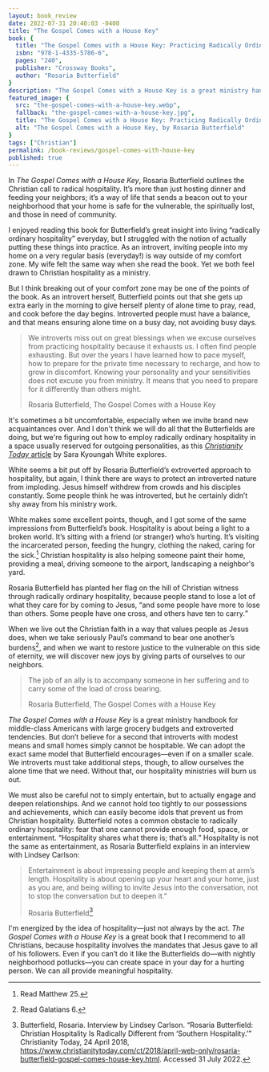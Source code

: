 ```yaml
---
layout: book_review
date: 2022-07-31 20:40:03 -0400
title: "The Gospel Comes with a House Key"
book: {
  title: "The Gospel Comes with a House Key: Practicing Radically Ordinary Hospitality in Our Post-Christian World",
  isbn: "978-1-4335-5786-6",
  pages: "240",
  publisher: "Crossway Books",
  author: "Rosaria Butterfield"
}
description: "The Gospel Comes with a House Key is a great ministry handbook for middle-class Americans with large grocery budgets and extroverted tendencies. But that's not all there is to say."
featured_image: {
  src: "the-gospel-comes-with-a-house-key.webp",
  fallback: "the-gospel-comes-with-a-house-key.jpg",
  title: "The Gospel Comes with a House Key: Practicing Radically Ordinary Hospitality in Our Post-Christian World",
  alt: "The Gospel Comes with a House Key, by Rosaria Butterfield"
}
tags: ["Christian"]
permalink: /book-reviews/gospel-comes-with-house-key
published: true
---
```


In _The Gospel Comes with a House Key_, Rosaria Butterfield outlines the Christian call to radical hospitality. It’s more than just hosting dinner and feeding your neighbors; it’s a way of life that sends a beacon out to your neighborhood that your home is safe for the vulnerable, the spiritually lost, and those in need of community.

I enjoyed reading this book for Butterfield’s great insight into living <q>radically ordinary hospitality</q> everyday, but I struggled with the notion of actually putting these things into practice. As an introvert, inviting people into my home on a very regular basis (everyday!) is way outside of my comfort zone. My wife felt the same way when she read the book. Yet we both feel drawn to Christian hospitality as a ministry.

But I think breaking out of your comfort zone may be one of the points of the book. As an introvert herself, Butterfield points out that she gets up extra early in the morning to give herself plenty of alone time to pray, read, and cook before the day begins. Introverted people must have a balance, and that means ensuring alone time on a busy day, not avoiding busy days.

> We introverts miss out on great blessings when we excuse ourselves from practicing hospitality because it exhausts us. I often find people exhausting. But over the years I have learned how to pace myself, how to prepare for the private time necessary to recharge, and how to grow in discomfort. Knowing your personality and your sensitivities does not excuse you from ministry. It means that you need to prepare for it differently than others might.
>
> Rosaria Butterfield, The Gospel Comes with a House Key

It's sometimes a bit uncomfortable, especially when we invite brand new acquaintances over. And I don't think we will do all that the Butterfields are doing, but we're figuring out how to employ radically ordinary hospitality in a space usually reserved for outgoing personalities, as this <a href="https://www.christianitytoday.com/ct/2022/may-web-only/gospel-house-key-rosaria-butterfield-introvert-ministry.html" target="_blank"><em>Christianity Today</em> article</a> by Sara Kyoungah White explores.

White seems a bit put off by Rosaria Butterfield’s extroverted approach to hospitality, but again, I think there are ways to protect an introverted nature from imploding. Jesus himself withdrew from crowds and his disciples constantly. Some people think he was introverted, but he certainly didn’t shy away from his ministry work.

White makes some excellent points, though, and I got some of the same impressions from Butterfield’s book. Hospitality is about being a light to a broken world. It’s sitting with a friend (or stranger) who’s hurting. It’s visiting the incarcerated person, feeding the hungry, clothing the naked, caring for the sick.[^1] Christian hospitality is also helping someone paint their home, providing a meal, driving someone to the airport, landscaping a neighbor's yard.

Rosaria Butterfield has planted her flag on the hill of Christian witness through radically ordinary hospitality, because people stand to lose a lot of what they care for by coming to Jesus, <q>and some people have more to lose than others. Some people have one cross, and others have ten to carry.</q>

When we live out the Christian faith in a way that values people as Jesus does, when we take seriously Paul’s command to bear one another’s burdens[^2], and when we want to restore justice to the vulnerable on this side of eternity, we will discover new joys by giving parts of ourselves to our neighbors.

> The job of an ally is to accompany someone in her suffering and to carry some of the load of cross bearing.
>
> Rosaria Butterfield, The Gospel Comes with a House Key

_The Gospel Comes with a House Key_ is a great ministry handbook for middle-class Americans with large grocery budgets and extroverted tendencies. But don’t believe for a second that introverts with modest means and small homes simply cannot be hospitable. We can adopt the exact same model that Butterfield encourages&mdash;even if on a smaller scale. We introverts must take additional steps, though, to allow ourselves the alone time that we need. Without that, our hospitality ministries will burn us out.

We must also be careful not to simply entertain, but to actually engage and deepen relationships. And we cannot hold too tightly to our possessions and achievements, which can easily become idols that prevent us from Christian hospitality. Butterfield notes a common obstacle to radically ordinary hospitality: fear that one cannot provide enough food, space, or entertainment. <q>Hospitality shares what there is; that’s all.</q> Hospitality is not the same as entertainment, as Rosaria Butterfield explains in an interview with Lindsey Carlson:

> Entertainment is about impressing people and keeping them at arm’s length. Hospitality is about opening up your heart and your home, just as you are, and being willing to invite Jesus into the conversation, not to stop the conversation but to deepen it.”
>
> Rosaria Butterfield[^3]

I'm energized by the idea of hospitality&mdash;just not always by the act. _The Gospel Comes with a House Key_ is a great book that I recommend to all Christians, because hospitality involves the mandates that Jesus gave to all of his followers. Even if you can’t do it like the Butterfields do&mdash;with nightly neighborhood potlucks&mdash;you can create space in your day for a hurting person. We can all provide meaningful hospitality.

[^1]: Read Matthew 25.
[^2]: Read Galatians 6.
[^3]: Butterfield, Rosaria. Interview by Lindsey Carlson. “Rosaria Butterfield: Christian Hospitality Is Radically Different from ‘Southern Hospitality.’” Christianity Today, 24 April 2018, https://www.christianitytoday.com/ct/2018/april-web-only/rosaria-butterfield-gospel-comes-house-key.html. Accessed 31 July 2022.